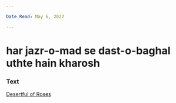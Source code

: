 ```yaml
---

Date Read: May 6, 2022

---
```


# har jazr-o-mad se dast-o-baghal uthte hain kharosh

### Text
[Desertful of Roses](http://www.columbia.edu/itc/mealac/pritchett/00garden/02c/0239/index_0239.html)

